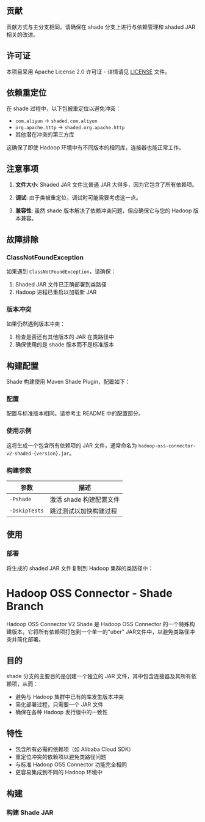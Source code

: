 ## 贡献

贡献方式与主分支相同。请确保在 shade 分支上进行与依赖管理和 shaded JAR 相关的改进。

## 许可证

本项目采用 Apache License 2.0 许可证 - 详情请见 [LICENSE](LICENSE) 文件。
## 依赖重定位

在 shade 过程中，以下包被重定位以避免冲突：

- `com.aliyun` -> `shaded.com.aliyun`
- `org.apache.http` -> `shaded.org.apache.http`
- 其他潜在冲突的第三方库

这确保了即使 Hadoop 环境中有不同版本的相同库，连接器也能正常工作。

## 注意事项

1. **文件大小**: Shaded JAR 文件比普通 JAR 大得多，因为它包含了所有依赖项。

2. **调试**: 由于类被重定位，调试时可能需要考虑这一点。

3. **兼容性**: 虽然 shade 版本解决了依赖冲突问题，但应确保它与您的 Hadoop 版本兼容。

## 故障排除

### ClassNotFoundException

如果遇到 `ClassNotFoundException`，请确保：
1. Shaded JAR 文件已正确部署到类路径
2. Hadoop 进程已重启以加载新 JAR

### 版本冲突

如果仍然遇到版本冲突：
1. 检查是否还有其他版本的 JAR 在类路径中
2. 确保使用的是 shade 版本而不是标准版本

## 构建配置

Shade 构建使用 Maven Shade Plugin，配置如下：

### 配置

配置与标准版本相同。请参考主 README 中的配置部分。

### 使用示例

这将生成一个包含所有依赖项的 JAR 文件，通常命名为 `hadoop-oss-connector-v2-shaded-{version}.jar`。

### 构建参数

| 参数 | 描述 |
|------|------|
| `-Pshade` | 激活 shade 构建配置文件 |
| `-DskipTests` | 跳过测试以加快构建过程 |

## 使用

### 部署

将生成的 shaded JAR 文件复制到 Hadoop 集群的类路径中：

# Hadoop OSS Connector - Shade Branch

Hadoop OSS Connector V2 Shade 是 Hadoop OSS Connector 的一个特殊构建版本，它将所有依赖项打包到一个单一的"uber" JAR文件中，以避免类路径冲突并简化部署。

## 目的

shade 分支的主要目的是创建一个独立的 JAR 文件，其中包含连接器及其所有依赖项，从而：
- 避免与 Hadoop 集群中已有的库发生版本冲突
- 简化部署过程，只需要一个 JAR 文件
- 确保在各种 Hadoop 发行版中的一致性

## 特性

- 包含所有必需的依赖项（如 Alibaba Cloud SDK）
- 重定位冲突的依赖项以避免类路径问题
- 与标准 Hadoop OSS Connector 功能完全相同
- 更容易集成到不同的 Hadoop 环境中

## 构建

### 构建 Shade JAR

